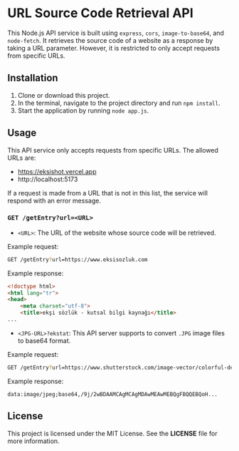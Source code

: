 # URL Source Code Retrieval API
This Node.js API service is built using `express`, `cors`, `image-to-base64`, and `node-fetch`. It retrieves the source code of a website as a response by taking a URL parameter. However, it is restricted to only accept requests from specific URLs.

## Installation
1. Clone or download this project.
2. In the terminal, navigate to the project directory and run `npm install`.
3. Start the application by running `node app.js`.

## Usage
This API service only accepts requests from specific URLs. The allowed URLs are:
- https://eksishot.vercel.app
- http://localhost:5173

If a request is made from a URL that is not in this list, the service will respond with an error message.

### `GET /getEntry?url=<URL>`

- `<URL>`: The URL of the website whose source code will be retrieved.

Example request:
```bash
GET /getEntry?url=https://www.eksisozluk.com
```

Example response:
```html
<!doctype html>
<html lang="tr">
<head>
    <meta charset="utf-8">
    <title>ekşi sözlük - kutsal bilgi kaynağı</title>
...
```

- `<JPG-URL>?ekstat`: This API server supports to convert `.JPG` image files to base64 format.

Example request:
```bash
GET /getEntry?url=https://www.shutterstock.com/image-vector/colorful-design-icon-jpg-file-260nw-2010625445.jpg?ekstat
```

Example response:
```
data:image/jpeg;base64,/9j/2wBDAAMCAgMCAgMDAwMEAwMEBQgFBQQEBQoH...
```

## License
This project is licensed under the MIT License. See the **LICENSE** file for more information.
